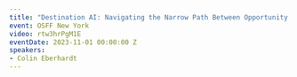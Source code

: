 ```yaml
---
title: "Destination AI: Navigating the Narrow Path Between Opportunity and Risk"
event: OSFF New York
video: rtw3hrPgM1E
eventDate: 2023-11-01 00:00:00 Z
speakers:
- Colin Eberhardt
---
```

